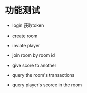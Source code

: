 # 功能测试

- login 获取token

- create room

- inviate player

- join room by room id

- give score to another

- query the room's transactions

- query player's scorce in the room


